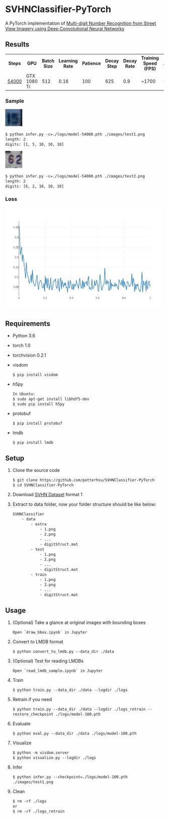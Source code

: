 # SVHNClassifier-PyTorch

A PyTorch implementation of [Multi-digit Number Recognition from Street View Imagery using Deep Convolutional Neural Networks](http://arxiv.org/pdf/1312.6082.pdf) 


## Results

<table>
    <tr>
        <th>Steps</th>
        <th>GPU</th>
        <th>Batch Size</th>
        <th>Learning Rate</th>
        <th>Patience</th>
        <th>Decay Step</th>
        <th>Decay Rate</th>
        <th>Training Speed (FPS)</th>
        <th>Accuracy</th>
    </tr>
    <tr>
        <td>
            <a href="https://drive.google.com/open?id=1_3W1oWXLTLfMcnEIjJoU9FUEKMe2Iar3">
                54000
            </a>
        </td>
        <td>GTX 1080 Ti</td>
        <td>512</td>
        <td>0.16</td>
        <td>100</td>
        <td>625</td>
        <td>0.9</td>
        <td>~1700</td>
        <td>95.65%</td>
    </tr>
</table>

### Sample

![](images/test1.png)
```
$ python infer.py -c=./logs/model-54000.pth ./images/test1.png
length: 2
digits: [1, 5, 10, 10, 10]
```

![](images/test2.png)
```
$ python infer.py -c=./logs/model-54000.pth ./images/test2.png
length: 2
digits: [6, 2, 10, 10, 10]
```


### Loss

![](images/loss.png)

## Requirements

* Python 3.6
* torch 1.0
* torchvision 0.2.1
* visdom
    ```
    $ pip install visdom
    ```
    
* h5py
    ```
    In Ubuntu:
    $ sudo apt-get install libhdf5-dev
    $ sudo pip install h5py
    ```

* protobuf
    ```
    $ pip install protobuf
    ```

* lmdb
    ```
    $ pip install lmdb
    ```

## Setup

1. Clone the source code

    ```
    $ git clone https://github.com/potterhsu/SVHNClassifier-PyTorch
    $ cd SVHNClassifier-PyTorch
    ```

2. Download [SVHN Dataset](http://ufldl.stanford.edu/housenumbers/) format 1

3. Extract to data folder, now your folder structure should be like below:
    ```
    SVHNClassifier
        - data
            - extra
                - 1.png 
                - 2.png
                - ...
                - digitStruct.mat
            - test
                - 1.png 
                - 2.png
                - ...
                - digitStruct.mat
            - train
                - 1.png 
                - 2.png
                - ...
                - digitStruct.mat
    ```


## Usage

1. (Optional) Take a glance at original images with bounding boxes

    ```
    Open `draw_bbox.ipynb` in Jupyter
    ```

1. Convert to LMDB format

    ```
    $ python convert_to_lmdb.py --data_dir ./data
    ```

1. (Optional) Test for reading LMDBs

    ```
    Open `read_lmdb_sample.ipynb` in Jupyter
    ```

1. Train

    ```
    $ python train.py --data_dir ./data --logdir ./logs
    ```

1. Retrain if you need

    ```
    $ python train.py --data_dir ./data --logdir ./logs_retrain --restore_checkpoint ./logs/model-100.pth
    ```

1. Evaluate

    ```
    $ python eval.py --data_dir ./data ./logs/model-100.pth
    ```

1. Visualize

    ```
    $ python -m visdom.server
    $ python visualize.py --logdir ./logs
    ```

1. Infer

    ```
    $ python infer.py --checkpoint=./logs/model-100.pth ./images/test1.png
    ```

1. Clean

    ```
    $ rm -rf ./logs
    or
    $ rm -rf ./logs_retrain
    ```
